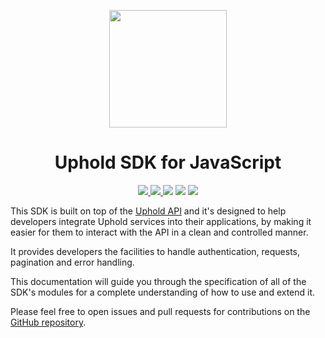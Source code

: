 <p align="center">
  <a href="https://github.com/uphold/uphold-sdk-javascript">
    <img width="188" src="https://uphold.com/uploads/logo.png"/>
  </a>
</p>

<h1 align="center">Uphold SDK for JavaScript</h1>

<p align="center">
  <a href="https://travis-ci.org/uphold/uphold-sdk-javascript">
    <img src="https://img.shields.io/travis/uphold/uphold-sdk-javascript/master.svg?style=flat-square">
  </a>
  <a href="https://www.npmjs.com/package/@uphold/uphold-sdk-javascript">
    <img src="https://img.shields.io/npm/v/@uphold/uphold-sdk-javascript.svg?style=flat-square"/>
  </a>
  <img src="https://img.shields.io/badge/node-%3E=4-brightgreen.svg?style=flat-square"/>
  <img src="https://img.shields.io/badge/contributions-welcome-brightgreen.svg?style=flat-square"/>
  <a href="https://github.com/uphold/uphold-sdk-javascript/blob/master/LICENSE">
    <img src="https://img.shields.io/npm/l/@uphold/uphold-sdk-javascript.svg?style=flat-square"/>
  </a>
</p>

This SDK is built on top of the [Uphold API](https://uphold.com/en/developer/api) and it's designed to help developers integrate Uphold services into their applications, by making it easier for them to interact with the API in a clean and controlled manner.

It provides developers the facilities to handle authentication, requests, pagination and error handling.

This documentation will guide you through the specification of all of the SDK's modules for a complete understanding of how to use and extend it.

Please feel free to open issues and pull requests for contributions on the [GitHub repository](https://github.com/uphold/uphold-sdk-javascript).
